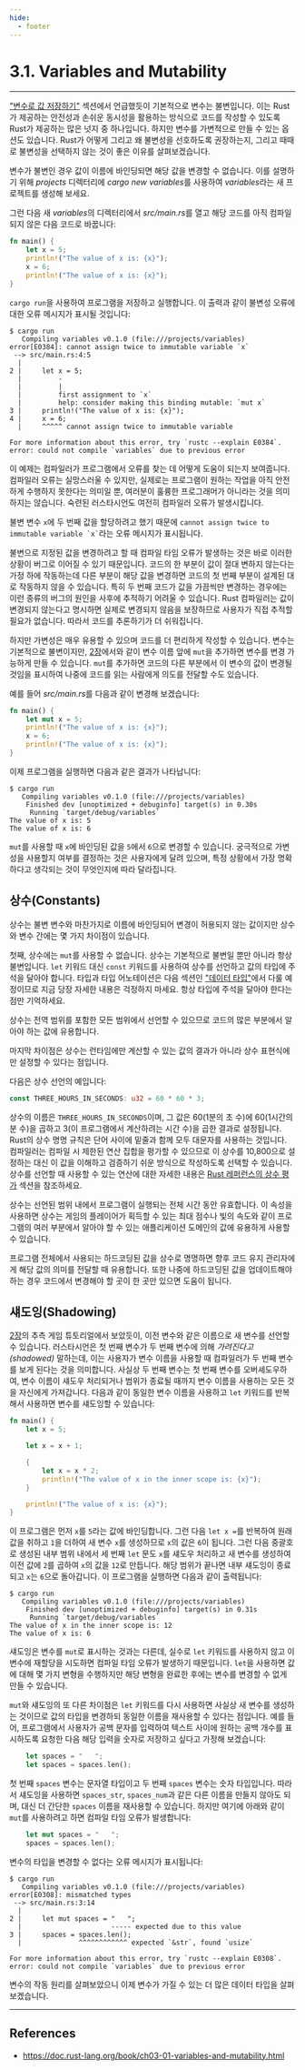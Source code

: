```yaml
---
hide:
  - footer
---
```


# 3.1. Variables and Mutability

---

["변수로 값 저장하기"](https://doc.rust-lang.org/book/ch02-00-guessing-game-tutorial.html#storing-values-with-variables) 섹션에서 언급했듯이 기본적으로 변수는 불변입니다. 이는 Rust가 제공하는 안전성과 손쉬운 동시성을 활용하는 방식으로 코드를 작성할 수 있도록 Rust가 제공하는 많은 넛지 중 하나입니다. 하지만 변수를 가변적으로 만들 수 있는 옵션도 있습니다. Rust가 어떻게 그리고 왜 불변성을 선호하도록 권장하는지, 그리고 때때로 불변성을 선택하지 않는 것이 좋은 이유를 살펴보겠습니다.

변수가 불변인 경우 값이 이름에 바인딩되면 해당 값을 변경할 수 없습니다. 이를 설명하기 위해 *projects* 디렉터리에 *cargo new variables*를 사용하여 *variables*라는 새 프로젝트를 생성해 보세요.

그런 다음 새 *variables*의 디렉터리에서 *src/main.rs*를 열고 해당 코드를 아직 컴파일되지 않은 다음 코드로 바꿉니다:

```rust title="src/main.rs"
fn main() {
    let x = 5;
    println!("The value of x is: {x}");
    x = 6;
    println!("The value of x is: {x}");
}
```

`cargo run`을 사용하여 프로그램을 저장하고 실행합니다. 이 출력과 같이 불변성 오류에 대한 오류 메시지가 표시될 것입니다:

```shell
$ cargo run
   Compiling variables v0.1.0 (file:///projects/variables)
error[E0384]: cannot assign twice to immutable variable `x`
 --> src/main.rs:4:5
  |
2 |     let x = 5;
  |         -
  |         |
  |         first assignment to `x`
  |         help: consider making this binding mutable: `mut x`
3 |     println!("The value of x is: {x}");
4 |     x = 6;
  |     ^^^^^ cannot assign twice to immutable variable

For more information about this error, try `rustc --explain E0384`.
error: could not compile `variables` due to previous error
```

이 예제는 컴파일러가 프로그램에서 오류를 찾는 데 어떻게 도움이 되는지 보여줍니다. 컴파일러 오류는 실망스러울 수 있지만, 실제로는 프로그램이 원하는 작업을 아직 안전하게 수행하지 못한다는 의미일 뿐, 여러분이 훌륭한 프로그래머가 아니라는 것을 의미하지는 않습니다. 숙련된 러스타시언도 여전히 컴파일러 오류가 발생시킵니다.

불변 변수 `x`에 두 번째 값을 할당하려고 했기 때문에 `` cannot assign twice to immutable variable `x` ``라는 오류 메시지가 표시됩니다.

불변으로 지정된 값을 변경하려고 할 때 컴파일 타임 오류가 발생하는 것은 바로 이러한 상황이 버그로 이어질 수 있기 때문입니다. 코드의 한 부분이 값이 절대 변하지 않는다는 가정 하에 작동하는데 다른 부분이 해당 값을 변경하면 코드의 첫 번째 부분이 설계된 대로 작동하지 않을 수 있습니다. 특히 두 번째 코드가 값을 가끔씩만 변경하는 경우에는 이런 종류의 버그의 원인을 사후에 추적하기 어려울 수 있습니다. Rust 컴파일러는 값이 변경되지 않는다고 명시하면 실제로 변경되지 않음을 보장하므로 사용자가 직접 추적할 필요가 없습니다. 따라서 코드를 추론하기가 더 쉬워집니다.

하지만 가변성은 매우 유용할 수 있으며 코드를 더 편리하게 작성할 수 있습니다. 변수는 기본적으로 불변이지만, [2장](https://doc.rust-lang.org/book/ch02-00-guessing-game-tutorial.html#storing-values-with-variables)에서와 같이 변수 이름 앞에 `mut`을 추가하면 변수를 변경 가능하게 만들 수 있습니다. `mut`를 추가하면 코드의 다른 부분에서 이 변수의 값이 변경될 것임을 표시하여 나중에 코드를 읽는 사람에게 의도를 전달할 수도 있습니다.

예를 들어 *src/main.rs*를 다음과 같이 변경해 보겠습니다:

```rust title="src/main.rs"
fn main() {
    let mut x = 5;
    println!("The value of x is: {x}");
    x = 6;
    println!("The value of x is: {x}");
}
```

이제 프로그램을 실행하면 다음과 같은 결과가 나타납니다:

```shell
$ cargo run
   Compiling variables v0.1.0 (file:///projects/variables)
    Finished dev [unoptimized + debuginfo] target(s) in 0.30s
     Running `target/debug/variables`
The value of x is: 5
The value of x is: 6
```

`mut`를 사용할 때 `x`에 바인딩된 값을 `5`에서 `6`으로 변경할 수 있습니다. 궁극적으로 가변성을 사용할지 여부를 결정하는 것은 사용자에게 달려 있으며, 특정 상황에서 가장 명확하다고 생각되는 것이 무엇인지에 따라 달라집니다.

## 상수(Constants)

상수는 불변 변수와 마찬가지로 이름에 바인딩되어 변경이 허용되지 않는 값이지만 상수와 변수 간에는 몇 가지 차이점이 있습니다.

첫째, 상수에는 `mut`를 사용할 수 없습니다. 상수는 기본적으로 불변일 뿐만 아니라 항상 불변입니다. `let` 키워드 대신 `const` 키워드를 사용하여 상수를 선언하고 값의 타입에 주석을 달아야 합니다. 타입과 타입 어노테이션은 다음 섹션인 ["데이터 타입"](https://doc.rust-lang.org/book/ch03-02-data-types.html#data-types)에서 다룰 예정이므로 지금 당장 자세한 내용은 걱정하지 마세요. 항상 타입에 주석을 달아야 한다는 점만 기억하세요.

상수는 전역 범위를 포함한 모든 범위에서 선언할 수 있으므로 코드의 많은 부분에서 알아야 하는 값에 유용합니다.

마지막 차이점은 상수는 런타임에만 계산할 수 있는 값의 결과가 아니라 상수 표현식에만 설정할 수 있다는 점입니다.

다음은 상수 선언의 예입니다:

```rust
const THREE_HOURS_IN_SECONDS: u32 = 60 * 60 * 3;
```

상수의 이름은 `THREE_HOURS_IN_SECONDS`이며, 그 값은 60(1분의 초 수)에 60(1시간의 분 수)을 곱하고 3(이 프로그램에서 계산하려는 시간 수)을 곱한 결과로 설정됩니다. Rust의 상수 명명 규칙은 단어 사이에 밑줄과 함께 모두 대문자를 사용하는 것입니다. 컴파일러는 컴파일 시 제한된 연산 집합을 평가할 수 있으므로 이 상수를 10,800으로 설정하는 대신 이 값을 이해하고 검증하기 쉬운 방식으로 작성하도록 선택할 수 있습니다. 상수를 선언할 때 사용할 수 있는 연산에 대한 자세한 내용은 [Rust 레퍼런스의 상수 평가](https://doc.rust-lang.org/reference/const_eval.html) 섹션을 참조하세요.

상수는 선언된 범위 내에서 프로그램이 실행되는 전체 시간 동안 유효합니다. 이 속성을 사용하면 상수는 게임의 플레이어가 획득할 수 있는 최대 점수나 빛의 속도와 같이 프로그램의 여러 부분에서 알아야 할 수 있는 애플리케이션 도메인의 값에 유용하게 사용할 수 있습니다.

프로그램 전체에서 사용되는 하드코딩된 값을 상수로 명명하면 향후 코드 유지 관리자에게 해당 값의 의미를 전달할 때 유용합니다. 또한 나중에 하드코딩된 값을 업데이트해야 하는 경우 코드에서 변경해야 할 곳이 한 곳만 있으면 도움이 됩니다.

## 섀도잉(Shadowing)

[2장](https://doc.rust-lang.org/book/ch02-00-guessing-game-tutorial.html#comparing-the-guess-to-the-secret-number)의 추측 게임 튜토리얼에서 보았듯이, 이전 변수와 같은 이름으로 새 변수를 선언할 수 있습니다. 러스타시언은 첫 번째 변수가 두 번째 변수에 의해 *가려진다고(shadowed)* 말하는데, 이는 사용자가 변수 이름을 사용할 때 컴파일러가 두 번째 변수를 보게 된다는 것을 의미합니다. 사실상 두 번째 변수는 첫 번째 변수를 오버셰도우하여, 변수 이름이 섀도우 처리되거나 범위가 종료될 때까지 변수 이름을 사용하는 모든 것을 자신에게 가져갑니다. 다음과 같이 동일한 변수 이름을 사용하고 `let` 키워드를 반복해서 사용하면 변수를 섀도잉할 수 있습니다:

```rust title="src/main.rs"
fn main() {
    let x = 5;

    let x = x + 1;

    {
        let x = x * 2;
        println!("The value of x in the inner scope is: {x}");
    }

    println!("The value of x is: {x}");
}
```

이 프로그램은 먼저 `x`를 `5`라는 값에 바인딩합니다. 그런 다음 `let x =`를 반복하여 원래 값을 취하고 `1`을 더하여 새 변수 `x`를 생성하므로 `x`의 값은 `6`이 됩니다. 그런 다음 중괄호로 생성된 내부 범위 내에서 세 번째 `let` 문도 `x`를 섀도우 처리하고 새 변수를 생성하여 이전 값에 `2`를 곱하여 `x`의 값을 `12`로 만듭니다. 해당 범위가 끝나면 내부 섀도잉이 종료되고 `x`는 `6`으로 돌아갑니다. 이 프로그램을 실행하면 다음과 같이 출력됩니다:

```shell
$ cargo run
   Compiling variables v0.1.0 (file:///projects/variables)
    Finished dev [unoptimized + debuginfo] target(s) in 0.31s
     Running `target/debug/variables`
The value of x in the inner scope is: 12
The value of x is: 6
```

섀도잉은 변수를 `mut`로 표시하는 것과는 다른데, 실수로 `let` 키워드를 사용하지 않고 이 변수에 재할당을 시도하면 컴파일 타임 오류가 발생하기 때문입니다. `let`을 사용하면 값에 대해 몇 가지 변형을 수행하지만 해당 변형을 완료한 후에는 변수를 변경할 수 없게 만들 수 있습니다.

`mut`와 섀도잉의 또 다른 차이점은 `let` 키워드를 다시 사용하면 사실상 새 변수를 생성하는 것이므로 값의 타입을 변경하되 동일한 이름을 재사용할 수 있다는 점입니다. 예를 들어, 프로그램에서 사용자가 공백 문자를 입력하여 텍스트 사이에 원하는 공백 개수를 표시하도록 요청한 다음 해당 입력을 숫자로 저장하고 싶다고 가정해 보겠습니다:

```rust
    let spaces = "   ";
    let spaces = spaces.len();
```

첫 번째 `spaces` 변수는 문자열 타입이고 두 번째 `spaces` 변수는 숫자 타입입니다. 따라서 섀도잉을 사용하면 `spaces_str`, `spaces_num`과 같은 다른 이름을 만들지 않아도 되며, 대신 더 간단한 `spaces` 이름을 재사용할 수 있습니다. 하지만 여기에 아래와 같이 `mut`를 사용하려고 하면 컴파일 타임 오류가 발생합니다:

```rust
    let mut spaces = "   ";
    spaces = spaces.len();
```

변수의 타입을 변경할 수 없다는 오류 메시지가 표시됩니다:

```shell
$ cargo run
   Compiling variables v0.1.0 (file:///projects/variables)
error[E0308]: mismatched types
 --> src/main.rs:3:14
  |
2 |     let mut spaces = "   ";
  |                      ----- expected due to this value
3 |     spaces = spaces.len();
  |              ^^^^^^^^^^^^ expected `&str`, found `usize`

For more information about this error, try `rustc --explain E0308`.
error: could not compile `variables` due to previous error
```

변수의 작동 원리를 살펴보았으니 이제 변수가 가질 수 있는 더 많은 데이터 타입을 살펴보겠습니다.

---

## References

- <https://doc.rust-lang.org/book/ch03-01-variables-and-mutability.html>
